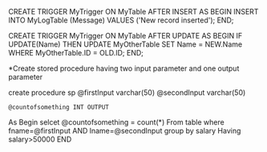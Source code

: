 CREATE TRIGGER MyTrigger ON MyTable
AFTER INSERT
AS
BEGIN
    INSERT INTO MyLogTable (Message) VALUES ('New record inserted');
END;


CREATE TRIGGER MyTrigger ON MyTable
AFTER UPDATE
AS
BEGIN
    IF UPDATE(Name) THEN
        UPDATE MyOtherTable SET Name = NEW.Name
        WHERE MyOtherTable.ID = OLD.ID;
END;


*Create stored procedure having two input parameter and one output parameter

create procedure sp 
	@firstInput varchar(50)
	@secondInput varchar(50)
	
	@countofsomething INT OUTPUT
As
Begin 
	selcet @countofsomething = count(*) 
	From table
	where fname=@firstInput
		AND lname=@secondInput
	group by salary
	Having salary>50000
END	

